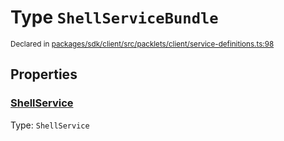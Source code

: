 # Type `ShellServiceBundle`
<sub>Declared in [packages/sdk/client/src/packlets/client/service-definitions.ts:98](https://github.com/dxos/dxos/blob/main/packages/sdk/client/src/packlets/client/service-definitions.ts#L98)</sub>





## Properties
### [ShellService](https://github.com/dxos/dxos/blob/main/packages/sdk/client/src/packlets/client/service-definitions.ts#L99)
Type: <code>ShellService</code>
